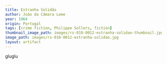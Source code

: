 ```yaml
---
title: Estranha Solidão
author: João da Câmara Leme
year: 1964
origin: Portugal
tags: [crime fiction, Philippe Sollers, fiction]
thumbnail_image_path: images/rs-010-0012-estranha-solidao-thumbnail.jpg
image_path: images/rs-010-0012-estranha-solidao.jpg
layout: artifact
---
```


gluglu